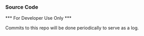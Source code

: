 ### Source Code ###

*** For Developer Use Only ***

Commits to this repo will be done periodically to serve as a log.
